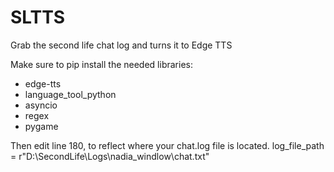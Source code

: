 # SLTTS
Grab the second life chat log and turns it to Edge TTS

Make sure to pip install the needed libraries:
* edge-tts 
* language_tool_python
* asyncio
* regex
* pygame

Then edit line 180, to reflect where your chat.log file is located.
log_file_path = r"D:\SecondLife\Logs\nadia_windlow\chat.txt"
